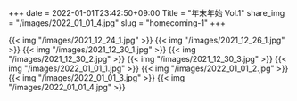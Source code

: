 +++
date  = 2022-01-01T23:42:50+09:00
Title = "年末年始 Vol.1"
share_img = "/images/2022_01_01_4.jpg"
slug = "homecoming-1"
+++

{{< img "/images/2021_12_24_1.jpg" >}}
{{< img "/images/2021_12_26_1.jpg" >}}
{{< img "/images/2021_12_30_1.jpg" >}}
{{< img "/images/2021_12_30_2.jpg" >}}
{{< img "/images/2021_12_30_3.jpg" >}}
{{< img "/images/2022_01_01_1.jpg" >}}
{{< img "/images/2022_01_01_2.jpg" >}}
{{< img "/images/2022_01_01_3.jpg" >}}
{{< img "/images/2022_01_01_4.jpg" >}}